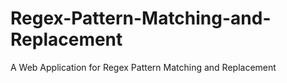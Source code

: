 # Regex-Pattern-Matching-and-Replacement
A Web Application for Regex Pattern Matching and Replacement
